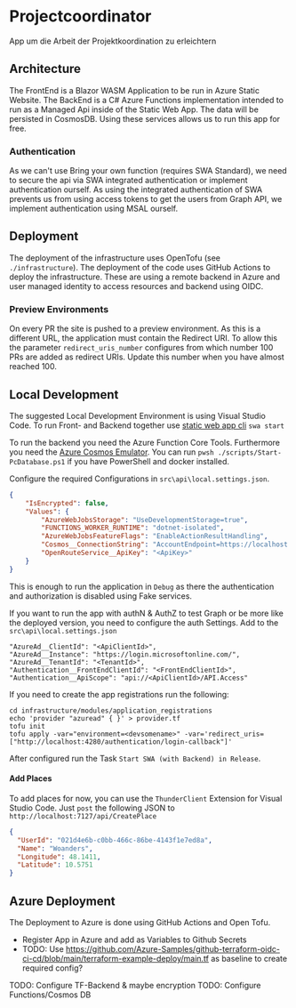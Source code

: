 # Projectcoordinator

App um die Arbeit der Projektkoordination zu erleichtern

## Architecture

The FrontEnd is a Blazor WASM Application to be run in Azure Static Website. The BackEnd is a C# Azure Functions implementation intended to run as a Managed Api inside of the Static Web App. The data will be persisted in CosmosDB. Using these services allows us to run this app for free.

### Authentication

As we can't use Bring your own function (requires SWA Standard), we need to secure the api via SWA integrated authentication or implement authentication ourself. As using the integrated authentication of SWA prevents us from using access tokens to get the users from Graph API, we implement authentication using MSAL ourself.

## Deployment

The deployment of the infrastructure uses OpenTofu (see `./infrastructure`). The deployment of the code uses GitHub Actions to deploy the infrastructure. These are using a remote backend in Azure and user managed identity to access resources and backend using OIDC.

### Preview Environments

On every PR the site is pushed to a preview environment. As this is a different URL, the application must contain the Redirect URI. To allow this the parameter `redirect_uris_number` configures from which number 100 PRs are added as redirect URIs. Update this number when you have almost reached 100.

## Local Development

The suggested Local Development Environment is using Visual Studio Code. To run Front- and Backend together use [static web app cli](https://learn.microsoft.com/en-us/azure/static-web-apps/local-development) `swa start`

To run the backend you need the Azure Function Core Tools. Furthermore you need the [Azure Cosmos Emulator](https://learn.microsoft.com/en-us/azure/cosmos-db/how-to-develop-emulator?tabs=docker-windows%2Ccsharp&pivots=api-nosql). You can run `pwsh ./scripts/Start-PcDatabase.ps1` if you have PowerShell and docker installed.

Configure the required Configurations in `src\api\local.settings.json`.

```json
{
    "IsEncrypted": false,
    "Values": {
        "AzureWebJobsStorage": "UseDevelopmentStorage=true",
        "FUNCTIONS_WORKER_RUNTIME": "dotnet-isolated",
        "AzureWebJobsFeatureFlags": "EnableActionResultHandling",
        "Cosmos__ConnectionString": "AccountEndpoint=https://localhost:8081/;AccountKey=C2y6yDjf5/R+ob0N8A7Cgv30VRDJIWEHLM+4QDU5DE2nQ9nDuVTqobD4b8mGGyPMbIZnqyMsEcaGQy67XIw/Jw==",
        "OpenRouteService__ApiKey": "<ApiKey>"
    }
}
```

This is enough to run the application in `Debug` as there the authentication and authorization is disabled using Fake services.

If you want to run the app with authN & AuthZ to test Graph or be more like the deployed version, you need to configure the auth Settings. Add to the `src\api\local.settings.json`

```
"AzureAd__ClientId": "<ApiClientId>",
"AzureAd__Instance": "https://login.microsoftonline.com/",
"AzureAd__TenantId": "<TenantId>",
"Authentication__FrontEndClientId": "<FrontEndClientId>",
"Authentication__ApiScope": "api://<ApiClientId>/API.Access"
```

If you need to create the app registrations run the following:

```pwsh
cd infrastructure/modules/application_registrations
echo 'provider "azuread" { }' > provider.tf
tofu init
tofu apply -var="environment=<devsomename>" -var='redirect_uris=["http://localhost:4280/authentication/login-callback"]'
```

After configured run the Task `Start SWA (with Backend) in Release`.

#### Add Places

To add places for now, you can use the `ThunderClient` Extension for Visual Studio Code. Just `post` the following JSON to `http://localhost:7127/api/CreatePlace`

```json
{
  "UserId": "021d4e6b-c0bb-466c-86be-4143f1e7ed8a",
  "Name": "Woanders",
  "Longitude": 48.1411,
  "Latitude": 10.5751
}
```

## Azure Deployment

The Deployment to Azure is done using GitHub Actions and Open Tofu.

- Register App in Azure and add as Variables to Github Secrets
- TODO: Use <https://github.com/Azure-Samples/github-terraform-oidc-ci-cd/blob/main/terraform-example-deploy/main.tf> as baseline to create required config?

TODO: Configure TF-Backend & maybe encryption
TODO: Configure Functions/Cosmos DB
